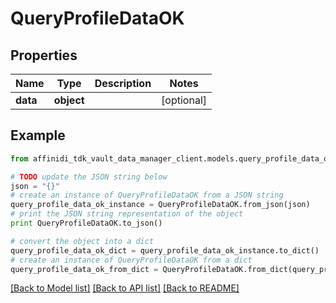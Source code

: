 # QueryProfileDataOK

## Properties

| Name     | Type       | Description | Notes      |
| -------- | ---------- | ----------- | ---------- |
| **data** | **object** |             | [optional] |

## Example

```python
from affinidi_tdk_vault_data_manager_client.models.query_profile_data_ok import QueryProfileDataOK

# TODO update the JSON string below
json = "{}"
# create an instance of QueryProfileDataOK from a JSON string
query_profile_data_ok_instance = QueryProfileDataOK.from_json(json)
# print the JSON string representation of the object
print QueryProfileDataOK.to_json()

# convert the object into a dict
query_profile_data_ok_dict = query_profile_data_ok_instance.to_dict()
# create an instance of QueryProfileDataOK from a dict
query_profile_data_ok_from_dict = QueryProfileDataOK.from_dict(query_profile_data_ok_dict)
```

[[Back to Model list]](../README.md#documentation-for-models) [[Back to API list]](../README.md#documentation-for-api-endpoints) [[Back to README]](../README.md)
